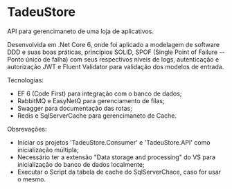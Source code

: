 # TadeuStore

API para gerencimaneto de uma loja de aplicativos.

Desenvolvida em .Net Core 6, onde foi aplicado a modelagem de software DDD e suas boas práticas, princípios SOLID, SPOF (Single Point of Failure -- Ponto único de falha) com seus respectivos níveis de logs, autenticação e autorização JWT e Fluent Validator para validação dos modelos de entrada.

Tecnologias:
* EF 6 (Code First) para integração com o banco de dados;
* RabbitMQ e EasyNetQ para gerenciamento de filas;
* Swagger para documentação das rotas;
* Redis e SqlServerCache para gerencimaneto de Cache.

Obsrevações:
* Iniciar os projetos 'TadeuStore.Consumer' e 'TadeuStore.API' como inicialização múltipla;
* Necessário ter a extensão "Data storage and processing" do VS para inicialização do banco de dados localmente;
* Executar o Script da tabela de cache do SqlServerChace, caso for usar o mesmo.
